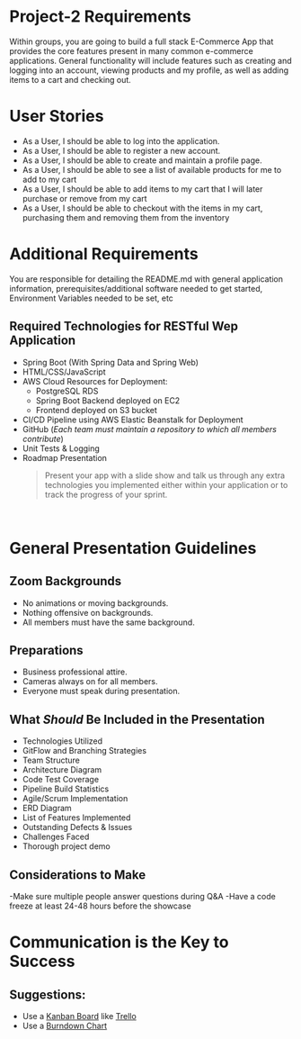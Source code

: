 # Project-2 Requirements
Within groups, you are going to build a full stack E-Commerce App that provides the core features present in many common e-commerce applications. General functionality will include features such as creating and logging into an account, viewing products and my profile, as well as adding items to a cart and checking out.

# User Stories

- As a User, I should be able to log into the application.
- As a User, I should be able to register a new account.
- As a User, I should be able to create and maintain a profile page.
- As a User, I should be able to see a list of available products for me to add to my cart
- As a User, I should be able to add items to my cart that I will later purchase or remove from my cart
- As a User, I should be able to checkout with the items in my cart, purchasing them and removing them from the inventory

# Additional Requirements

You are responsible for detailing the README.md with general application information, prerequisites/additional software needed to get started, Environment Variables needed to be set, etc

## Required Technologies for RESTful Wep Application
- Spring Boot (With Spring Data and Spring Web)
- HTML/CSS/JavaScript
- AWS Cloud Resources for Deployment: 
  - PostgreSQL RDS
  - Spring Boot Backend deployed on EC2
  - Frontend deployed on S3 bucket
- CI/CD Pipeline using AWS Elastic Beanstalk for Deployment
- GitHub (*Each team must maintain a repository to which all members contribute*)
- Unit Tests & Logging
- Roadmap Presentation
  > Present your app with a slide show and talk us through any extra technologies you implemented either within your application or to track the progress of your sprint.
<br>

# General Presentation Guidelines

## Zoom Backgrounds
- No animations or moving backgrounds.
- Nothing offensive on backgrounds.
- All members must have the same background.

## Preparations
- Business professional attire.
- Cameras always on for all members.
- Everyone must speak during presentation.

## What *Should* Be Included in the Presentation
- Technologies Utilized
- GitFlow and Branching Strategies
- Team Structure
- Architecture Diagram
- Code Test Coverage
- Pipeline Build Statistics
- Agile/Scrum Implementation
- ERD Diagram
- List of Features Implemented
- Outstanding Defects & Issues
- Challenges Faced
- Thorough project demo
## Considerations to Make
-Make sure multiple people answer questions during Q&A
-Have a code freeze at least 24-48 hours before the showcase

# Communication is the Key to Success


## Suggestions:
- Use a [Kanban Board](https://www.atlassian.com/agile/kanban/boards) like [Trello](https://trello.com/?&aceid=&adposition=&adgroup=105703214328&campaign=9843285532&creative=437184392320&device=c&keyword=trello&matchtype=e&network=g&placement=&ds_kids=p53016490704&ds_e=GOOGLE&ds_eid=700000001557344&ds_e1=GOOGLE&gclid=Cj0KCQiA2af-BRDzARIsAIVQUOfgZifIwr-ClvNLXs4m9zn7VFhTU4bXoVdq1iBVe7SNfiXGeVVNKlgaAsHAEALw_wcB&gclsrc=aw.ds)
- Use a [Burndown Chart](http://www.agilenutshell.com/burndown)
